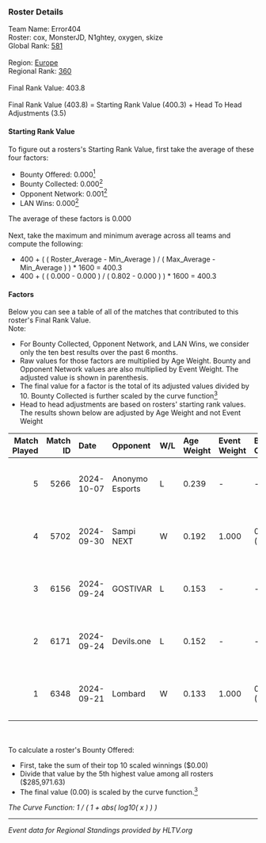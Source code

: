 ### Roster Details<br />
Team Name: Error404<br />
Roster: cox, MonsterJD, N1ghtey, oxygen, skize<br />
Global Rank: [581](../../standings_global_2025_02_28.md)<br />
<br />
Region: [Europe]( ../../standings_europe_2025_02_28.md)<br />
Regional Rank: [360]( ../../standings_europe_2025_02_28.md)<br />
<br />
Final Rank Value:  403.8<br />
<br />
Final Rank Value (403.8) = Starting Rank Value (400.3) + Head To Head Adjustments (3.5)<br />

#### Starting Rank Value<br />
To figure out a rosters's Starting Rank Value, first take the average of these four factors:<br />
- Bounty Offered: 0.000[<sup>1</sup>](#table2)
- Bounty Collected: 0.000[<sup>2</sup>](#table1)
- Opponent Network: 0.001[<sup>2</sup>](#table1)
- LAN Wins: 0.000[<sup>2</sup>](#table1)

The average of these factors is 0.000<br />
<br />
Next, take the maximum and minimum average across all teams and compute the following:<br />
- 400 + ( ( Roster_Average - Min_Average ) / ( Max_Average - Min_Average ) ) * 1600 = 400.3
- 400 + ( ( 0.000 - 0.000 ) / ( 0.802 - 0.000 ) ) * 1600 = 400.3


#### Factors<br />
Below you can see a table of all of the matches that contributed to this roster's Final Rank Value.<br />
Note:<br />

- For Bounty Collected, Opponent Network, and LAN Wins, we consider only the ten best results over the past 6 months.
- Raw values for those factors are multiplied by Age Weight. Bounty and Opponent Network values are also multiplied by Event Weight. The adjusted value is shown in parenthesis.
- The final value for a factor is the total of its adjusted values divided by 10. Bounty Collected is further scaled by the curve function[<sup>3</sup>](#curveFunction)
- Head to head adjustments are based on rosters' starting rank values. The results shown below are adjusted by Age Weight and not Event Weight
<span id="table1"></span><br />


| Match Played | Match ID | Date       | Opponent        | W/L | Age Weight | Event Weight | Bounty Collected | Opponent Network | LAN Wins  | H2H Adj. | Roster                                 |
| -: | -: | :- | :- | :- | :- | :- | :- | :- | :- | -: | :- |
|            5 |     5266 | 2024-10-07 | Anonymo Esports | L   | 0.239      | -            | -                | -                | -         |    -0.22 | cox, MonsterJD, N1ghtey, oxygen, skize |
|            4 |     5702 | 2024-09-30 | Sampi NEXT      | W   | 0.192      | 1.000        | 0.000 (0.000)    | 0.027 (0.005)    | 0 (0.000) |     4.04 | cox, MonsterJD, N1ghtey, oxygen, skize |
|            3 |     6156 | 2024-09-24 | GOSTIVAR        | L   | 0.153      | -            | -                | -                | -         |    -1.63 | cox, MonsterJD, N1ghtey, oxygen, skize |
|            2 |     6171 | 2024-09-24 | Devils.one      | L   | 0.152      | -            | -                | -                | -         |    -0.74 | cox, MonsterJD, N1ghtey, oxygen, skize |
|            1 |     6348 | 2024-09-21 | Lombard         | W   | 0.133      | 1.000        | 0.000 (0.000)    | 0.000 (0.000)    | 0 (0.000) |     2.09 | cox, MonsterJD, N1ghtey, oxygen, skize |

<br />
<span id="table2"></span><br />
To calculate a roster's Bounty Offered:<br />

- First, take the sum of their top 10 scaled winnings ($0.00)
- Divide that value by the 5th highest value among all rosters ($285,971.63)
- The final value (0.00) is scaled by the curve function.[<sup>3</sup>](#curveFunction)

<span id="curveFunction"></span>_The Curve Function: 1 / ( 1 + abs( log10( x ) ) )_<br />

---
_Event data for Regional Standings provided by HLTV.org_<br />
